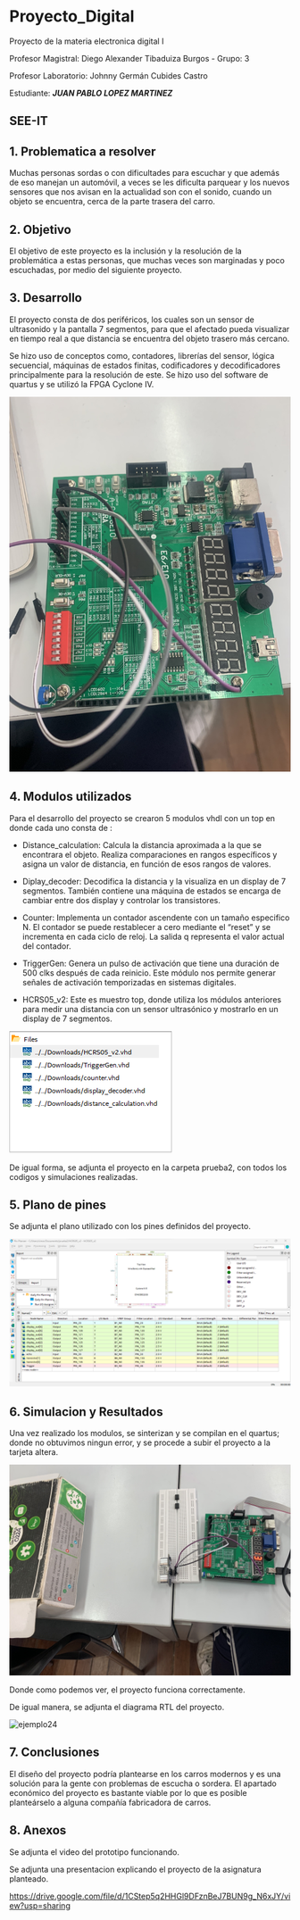 # Proyecto_Digital
Proyecto de la materia electronica digital I 

Profesor Magistral: Diego Alexander Tibaduiza Burgos - Grupo: 3

Profesor Laboratorio: Johnny Germán Cubides Castro 

Estudiante: _**JUAN PABLO LOPEZ MARTINEZ**_

## SEE-IT

## 1. Problematica a resolver

Muchas personas sordas o con dificultades para escuchar y que además de eso manejan un automóvil, a veces se les dificulta parquear y los nuevos sensores que nos avisan en la actualidad son con el sonido, cuando un objeto se encuentra, cerca de la parte trasera del carro.

## 2. Objetivo

El objetivo de este proyecto es la inclusión y la resolución de la problemática a estas personas, que muchas veces son marginadas y poco escuchadas, por medio del siguiente proyecto.

## 3. Desarrollo

El proyecto consta de dos periféricos, los cuales son un sensor de ultrasonido y la pantalla 7 segmentos, para que el afectado pueda visualizar en tiempo real a que distancia se encuentra del objeto trasero más cercano.  

Se hizo uso de conceptos como, contadores, librerías del sensor, lógica secuencial, máquinas de estados finitas, codificadores y decodificadores principalmente para la resolución de este. Se hizo uso del software de quartus y se utilizó la FPGA Cyclone IV.

![ejemplo1](figs/IMG_8943.jpg)

## 4. Modulos utilizados

Para el desarrollo del proyecto se crearon 5 modulos vhdl con un top en donde cada uno consta de :

- Distance_calculation: Calcula la distancia aproximada a la que se encontrara el objeto. Realiza comparaciones en rangos específicos y asigna un valor de distancia, en función de esos rangos de valores.

- Diplay_decoder: Decodifica la distancia y la visualiza en un display de 7 segmentos. También contiene una máquina de estados se encarga de cambiar entre dos display y controlar los transistores.

- Counter: Implementa un contador ascendente con un tamaño especifico N. El contador se puede restablecer a cero mediante el “reset” y se incrementa en cada ciclo de reloj.  La salida q representa el valor actual del contador.

- TriggerGen: Genera un pulso de activación que tiene una duración de 500 clks después de cada reinicio.  Este módulo nos permite generar señales de activación temporizadas en sistemas digitales.

- HCRS05_v2: Este es muestro top, donde utiliza los módulos anteriores para medir una distancia con un sensor ultrasónico y mostrarlo en un display de 7 segmentos.

![ejemplo2](figs/dos.png)

De igual forma, se adjunta el proyecto en la carpeta prueba2, con todos los codigos y simulaciones realizadas.

## 5. Plano de pines

Se adjunta el plano utilizado con los pines definidos del proyecto.

![ejemplo3](figs/receo.png)

## 6. Simulacion y Resultados

Una vez realizado los modulos, se sinterizan y se compilan en el quartus; donde no obtuvimos ningun error, y se procede a subir el proyecto a la tarjeta altera.

![ejemplo4](figs/IMG_8944.jpg)

Donde como podemos ver, el proyecto funciona correctamente.

De igual manera, se adjunta el diagrama RTL del proyecto.

![ejemplo24](figs/doss.jpg)

## 7. Conclusiones

El diseño del proyecto podría plantearse en los carros modernos y es una solución para la gente con problemas de escucha o sordera. El apartado económico del proyecto es bastante viable por lo que es posible planteárselo a alguna compañía fabricadora de carros.

## 8. Anexos

Se adjunta el video del prototipo funcionando.



Se adjunta una presentacion explicando el proyecto de la asignatura planteado.

https://drive.google.com/file/d/1CStep5q2HHGl9DFznBeJ7BUN9g_N6xJY/view?usp=sharing
